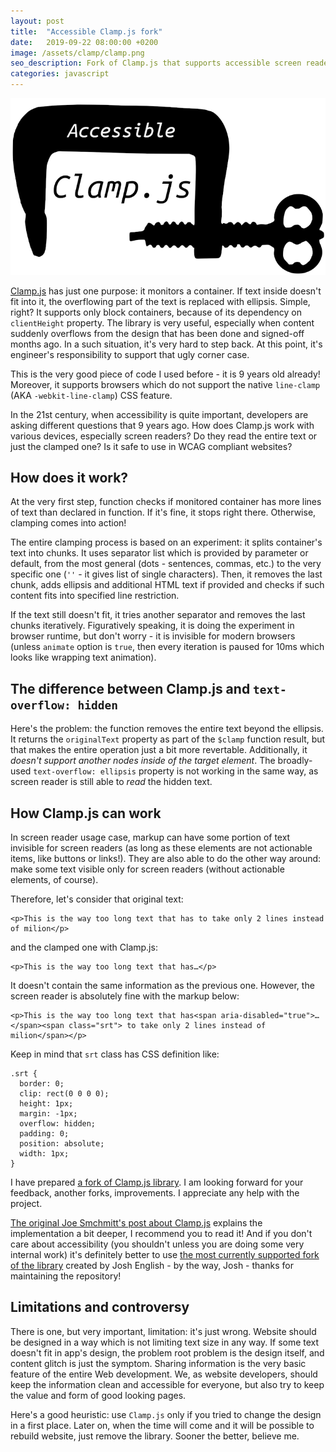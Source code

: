 ```yaml
---
layout: post
title:  "Accessible Clamp.js fork"
date:   2019-09-22 08:00:00 +0200
image: /assets/clamp/clamp.png
seo_description: Fork of Clamp.js that supports accessible screen readers experience
categories: javascript
---
```


![Accessible Clamp.js](/assets/clamp/clamp.png)

[Clamp.js](https://github.com/josephschmitt/Clamp.js/) has just one purpose: it monitors a container. If text inside doesn't fit into it, the overflowing part of the text is replaced with ellipsis. Simple, right? It supports only block containers, because of its dependency on `clientHeight` property. The library is very useful, especially when content suddenly overflows from the design that has been done and signed-off months ago. In a such situation, it's very hard to step back. At this point, it's engineer's responsibility to support that ugly corner case.

This is the very good piece of code I used before - it is 9 years old already! Moreover, it supports browsers which do not support the native `line-clamp` (AKA `-webkit-line-clamp`) CSS feature.

In the 21st century, when accessibility is quite important, developers are asking different questions that 9 years ago. How does Clamp.js work with various devices, especially screen readers? Do they read the entire text or just the clamped one? Is it safe to use in WCAG compliant websites?

<!-- more -->

## How does it work?

At the very first step, function checks if monitored container has more lines of text than declared in function. If it's fine, it stops right there. Otherwise, clamping comes into action!

The entire clamping process is based on an experiment: it splits container's text into chunks. It uses separator list which is provided by parameter or default, from the most general (dots - sentences, commas, etc.) to the very specific one (`''` - it gives list of single characters). Then, it removes the last chunk, adds ellipsis and additional HTML text if provided and checks if such content fits into specified line restriction.

If the text still doesn't fit, it tries another separator and removes the last chunks iteratively. Figuratively speaking, it is doing the experiment in browser runtime, but don't worry - it is invisible for modern browsers (unless `animate` option is `true`, then every iteration is paused for 10ms which looks like wrapping text animation).

## The difference between Clamp.js and `text-overflow: hidden`

Here's the problem: the function removes the entire text beyond the ellipsis. It returns the `originalText` property as part of the `$clamp` function result, but that makes the entire operation just a bit more revertable. Additionally, it *doesn't support another nodes inside of the target element*. The broadly-used `text-overflow: ellipsis` property is not working in the same way, as screen reader is still able to *read* the hidden text.

## How Clamp.js can work

In screen reader usage case, markup can have some portion of text invisible for screen readers (as long as these elements are not actionable items, like buttons or links!). They are also able to do the other way around: make some text visible only for screen readers (without actionable elements, of course). 

Therefore, let's consider that original text:

```
<p>This is the way too long text that has to take only 2 lines instead of milion</p>
```

and the clamped one with Clamp.js:

```
<p>This is the way too long text that has…</p>
```

It doesn't contain the same information as the previous one. However, the screen reader is absolutely fine with the markup below:

```
<p>This is the way too long text that has<span aria-disabled="true">…</span><span class="srt"> to take only 2 lines instead of milion</span></p>
```

Keep in mind that `srt` class has CSS definition like: 

```
.srt {
  border: 0;
  clip: rect(0 0 0 0);
  height: 1px;
  margin: -1px;
  overflow: hidden;
  padding: 0;
  position: absolute;
  width: 1px;
}
```

I have prepared [a fork of Clamp.js library](https://github.com/puradawid/clamp-js-main). I am looking forward for your feedback, another forks, improvements. I appreciate any help with the project. 

[The original Joe Smchmitt's post about Clamp.js](https://joe.sh/clamp-js) explains the implementation a bit deeper, I recommend you to read it! And if you don't care about accessibility (you shouldn't unless you are doing some very internal work) it's definitely better to use [the most currently supported fork of the library](https://github.com/jmenglis/clamp-js-main) created by Josh English - by the way, Josh -  thanks for maintaining the repository!

## Limitations and controversy

There is one, but very important, limitation: it's just wrong. Website should be designed in a way which is not limiting text size in any way. If some text doesn't fit in app's design, the problem root problem is the design itself, and content glitch is just the symptom. Sharing information is the very basic feature of the entire Web development. We, as website developers, should keep the information clean and accessible for everyone, but also try to keep the value and form of good looking pages. 

Here's a good heuristic: use `Clamp.js` only if you tried to change the design in a first place. Later on, when the time will come and it will be possible to rebuild website, just remove the library. Sooner the better, believe me.
